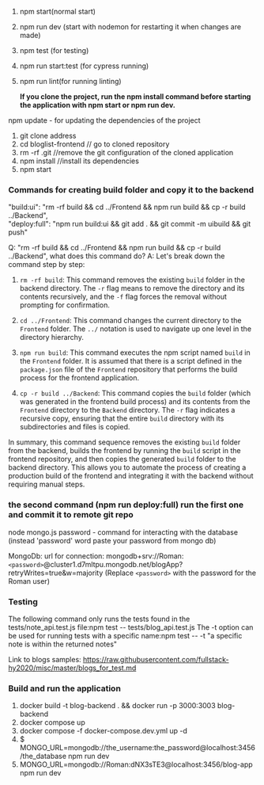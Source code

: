 <!-- starting server -->

1. npm start(normal start)
2. npm run dev (start with nodemon for restarting it when changes are made)
3. npm test (for testing)
4. npm run start:test (for cypress running)
5. npm run lint(for running linting)

   **If you clone the project, run the npm install command before starting the application with npm start or npm run dev.**

npm update - for updating the dependencies of the project

<!-- when you clone project from github -->

1. git clone address
2. cd bloglist-frontend // go to cloned repository
3. rm -rf .git //remove the git configuration of the cloned application
4. npm install //install its dependencies
5. npm start

### Commands for creating build folder and copy it to the backend

"build:ui": "rm -rf build && cd ../Frontend && npm run build && cp -r build ../Backend",\
"deploy:full": "npm run build:ui && git add . && git commit -m uibuild && git push"

Q: "rm -rf build && cd ../Frontend && npm run build && cp -r build ../Backend",
what does this command do?
A: Let's break down the command step by step:

1. `rm -rf build`: This command removes the existing `build` folder in the backend directory. The `-r` flag means to remove the directory and its contents recursively, and the `-f` flag forces the removal without prompting for confirmation.

2. `cd ../Frontend`: This command changes the current directory to the `Frontend` folder. The `../` notation is used to navigate up one level in the directory hierarchy.

3. `npm run build`: This command executes the npm script named `build` in the `Frontend` folder. It is assumed that there is a script defined in the `package.json` file of the `Frontend` repository that performs the build process for the frontend application.

4. `cp -r build ../Backend`: This command copies the `build` folder (which was generated in the frontend build process) and its contents from the `Frontend` directory to the `Backend` directory. The `-r` flag indicates a recursive copy, ensuring that the entire `build` directory with its subdirectories and files is copied.

In summary, this command sequence removes the existing `build` folder from the backend, builds the frontend by running the `build` script in the frontend repository, and then copies the generated `build` folder to the backend directory. This allows you to automate the process of creating a production build of the frontend and integrating it with the backend without requiring manual steps.

### the second command (npm run deploy:full) run the first one and commit it to remote git repo

node mongo.js password - command for interacting with the database (instead 'password' word paste your password from mongo db)

MongoDb:
url for connection:
mongodb+srv://Roman:`<password>`@cluster1.d7mltpu.mongodb.net/blogApp?retryWrites=true&w=majority (Replace `<password>` with the password for the Roman user)

### Testing

The following command only runs the tests found in the tests/note_api.test.js file:npm test -- tests/blog_api.test.js
The -t option can be used for running tests with a specific name:npm test -- -t "a specific note is within the returned notes"

Link to blogs samples:
https://raw.githubusercontent.com/fullstack-hy2020/misc/master/blogs_for_test.md

### Build and run the application
1. docker build -t blog-backend . && docker run -p 3000:3003 blog-backend
2. docker compose up
3. docker compose -f docker-compose.dev.yml up -d
4. $ MONGO_URL=mongodb://the_username:the_password@localhost:3456/the_database npm run dev
5. MONGO_URL=mongodb://Roman:dNX3sTE3@localhost:3456/blog-app npm run dev